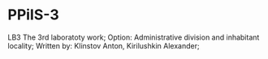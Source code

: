 # PPiIS-3
LB3
The 3rd laboratoty work; Option: Administrative division and inhabitant locality; Written by: Klinstov Anton, Kirilushkin Alexander;
